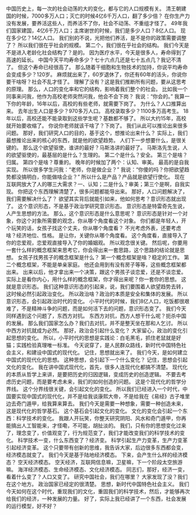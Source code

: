 中国历史上，每一次的社会动荡的大的变化，都与它的人口规模有关。
清王朝建国的时候，7000多万人口；灭亡的时候4亿6千万人口，翻了多少倍？
在你生产力没有发展，要养活这些人，而养活不了你，社会不动荡、不重组才怪了。
49年我们国家建国，4亿6千万人口；主席谢世的时候，我们是多少人口？8亿人口。
现在多少亿？14亿人口。
我们别的不说，光把他们养活，是不是你的政策需要调整了？
所以我们很在乎社会的规模。
第二个，我们很在乎社会的结构。
我们今天是不是进入老龄化社会结构了？是的。
因为医疗水平，今天是很多人，寿命得到了高速的延长。
中国今天平均寿命多少？七十六点几还是七十五点几？我记不清了。
但这个寿命已经很高了。
那么随着干细胞和生物技术的加持，你说平均寿命会变成多少？120岁。
麻烦就出来了，60岁退休了，你还有60年的活头，你说你要干啥呀？社会不乱才怪了。
理解了没有？这是我们推断所有问题，要从这思考的原理。
那么，人口的变化率和它的结构，影响着我们整个的社会。
比如我一个同事来问我，他作为高校老师突然问我，他会不会下岗？
我说：“你会的。”
我算一下你的年龄，16年以后，高校的有些老师，就需要下岗了。
为什么？人口推算出来。
去年出生人口是多少？970多万人口。
高校录取多少？1100多万高考生。
18年以后，高校还能不能录取到这些学生呢？基数都不够了。
所以大约15年，高校就开始要收缩了。
你说你老师就该干啥了？下岗了。
我们从此可以推论出来很多问题。
那好，我们研究人口的目的，基于这个，想推论出来什么？
实际上，我们最想推论出来的核心的东西，就是他的欲望趋势。
人们下一步想要什么，是很关键的。
那么这个欲望驱使，谁讲的最好？马斯洛讲的最好了。
马斯洛先生说，人的欲望驱使的，最基层的是什么？生理的。
第二个是什么？安全。
第三个是啥？归属。
第四个是啥？尊重的。
晚年的时候加了两个：认知、审美。
最高的是自我实现。
所以很多学生问我：“老师，你是做企业？”
我说：“你傻的吗？你把欲望趋势都没搞明白，你能做啥企业？”
所以什么是产品？产品就是欲望行使化。
现在互联网放大了人的哪三大需求？一、认知；二是什么？审美；第三个是啊，自我实现。
你把这个东西理解清楚了，很多问题都能导出来。
那好，人口问题解决了，我们需要解决什么了？
欲望其实背后就能引如来，他如何思考？意识形态就出现了。
这个意识形态，不是基于政治学研究意识形态。
意识形态是特雷奇先生说，人产生思想的方法。
那么，这个意识形态是什么意思呢？
意识形态是针对一个对象，你这个对象所需要的观念，你从哪个角度看这个对象。
你们都是年轻人，开个玩笑的话，女孩子找这个丈夫，你从哪个角度看？
不光考虑外表，还要考虑啥？经济地位、性格。
是让你，关键你从哪个角度看。
这个角度看，直接导入了你的恋爱观，恋爱观直接导入了你的婚姻观。
所以观念很关键。
然后呢，你要用一套什么样的概念框架来思考它，你会得出来一套思路，这个思路的结论就是思想。
女孩子找男孩子的概念框架是什么？
第一个概念框架是啥？稳定的工作。
第二个概念框架，不能是单亲家庭。
他还会用到有没有房子等等，这些概念框架都出来。
出来以后，他才拿出来一个决策，跟这个男孩子谈恋爱，还是不谈恋爱。
实际上是看你内心，用什么样的概念框架，你才得出来呢？你一套你的思想。
这就是意识形态。
我们这种意识形态的引起来，说，我们要围着人欲望趋势去转，这时候必然引起政治变化。
所以政治啥？政治的本质是安全和集体的发展。
所以意识形态，会引起政治时代的变化。
小平时代的时候，我们8亿人口，吃饭都很艰难了，不是精神斗争的问题，而是如何活下去的问题，意识形态变了。
我们今天同样遇到这个问题了，东西方对抗。
东西方对抗，西方人想干什么呢？扼杀中国的发展。
那么我们国家怎么办？我们去对抗，并不是整天坐在那和人乞讨。
所以中西方对抗就成为必然。
那好，政治会引起什么变化？
大家留心，政治的变化引起思想的变化。
所以，小平时代的思想是实践论：白毛黑毛，抓住老鼠就是好猫；实践检验真理唯一标准。
今天说穿了，是人民群众路线，新时代中国特色社会主义，和建设中国式的现代化。
记住，思想就出来了。
我们今天，是如何建立中国式的现代化的思想。
这种思想，会引起下一个什么变化？
记住，思想会引起文化的变化。
我在讲中国式现代化，首先，很多人连现代化都搞不清楚。
现代化的本质从哲学上来讲，是要把历史的归因逻辑，变成历史的创造逻辑。
不要去考虑历史问题，而是要考虑未来，我们的如何创造的问题。
这是个现代化的哲学分界线。
这个分界线很关键，会引起文化的变化。
所以我们已经进入一个时代，中国要实现中国式的现代化，并不是给我谈康熙大帝，不是给我在《易经》古子堆里边去奇门遁甲，给我算来算去。
我们今天是需要一种想象，需要一种创造未来，这是现代化的哲学基石。
这个基石会引起文化的变化。
文化的变化会引起一个东西：科学技术的变化。
我跟人开玩笑，你整天研究阴阳、风水和奇门遁甲，你再能搞出人工智能来，才怪嘞，不可能，胡扯淡的。
我们，只有你的思想变化过来了，理念变了，价值观变了，行为规范变了，我们才能改变我们的科学技术的变化。
科学技术一变，什么东西变了？经济变。
科学引起生产力变革，生产力变革引起经济变革。
这个只要带有创新的思维，我告诉大家，后边很多东西都会变，经济模态就变了。
我们今天是基于陆地经济模态。
下来，会产生什么样的经济模态？
空天经济模态。
空天经济，互联网信息嘛，卫星嘛，下一个阶段太空旅游嘛。
海洋经济模态、生命经济模态、文化经济模态。
同志们，那好，经济一变，看着什么变了？人口又变了。
研究中国社会，我们在哪里？
大家发现了没？我们在这个地方。
政治国家已经定的很清楚。
思想，新时代中国特色社会主义。
我们今天如何在这个时代，重现我们的文化，重固我们的科学技术，然后，才能够再次给我们的经济，一种发展的力量。
好了，实际上我已经讲了一个东西，社会发展的运行模型，好不好？